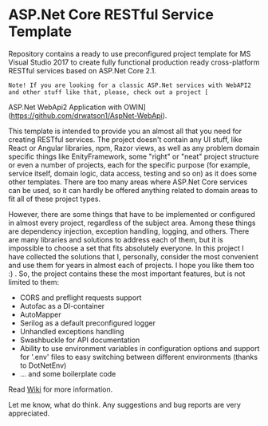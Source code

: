 # ASP.Net Core RESTful Service Template

Repository contains a ready to use preconfigured project template for MS Visual Studio 2017 to create fully functional production ready cross-platform RESTful services based on ASP.Net Core 2.1.

    Note! If you are looking for a classic ASP.Net services with WebAPI2 and other stuff like that, please, check out a project [
ASP.Net WebApi2 Application with OWIN](https://github.com/drwatson1/AspNet-WebApi).

This template is intended to provide you an almost all that you need for creating RESTful services. The project doesn't contain any UI stuff, like React or Angular libraries, npm, Razor views, as well as any problem domain specific things like EnityFramework, some "right" or "neat" project structure or even a number of projects, each for the specific purpose (for example, service itself, domain logic, data access, testing and so on) as it does some other templates. There are too many areas where ASP.Net Core services can be used, so it can hardly be offered anything related to domain areas to fit all of these project types.

However, there are some things that have to be implemented or configured in almost every project, regardless of the subject area. Among these things are dependency injection, exception handling, logging, and others. There are many libraries and solutions to address each of them, but it is impossible to choose a set that fits absolutely everyone. In this project I have collected the solutions that I, personally, consider the most convenient and use them for years in almost each of projects. I hope you like them too :) . So, the project contains these the most important features, but is not limited to them:

- CORS and preflight requests support
- Autofac as a DI-container
- AutoMapper
- Serilog as a default preconfigured logger
- Unhandled exceptions handling
- Swashbuckle for API documentation
- Ability to use environment variables in configuration options and support for '.env' files to easy switching between different environments (thanks to DotNetEnv)
- ... and some boilerplate code

Read [Wiki](https://github.com/drwatson1/AspNet-Core-REST-Service/wiki) for more information.

Let me know, what do think. Any suggestions and bug reports are very appreciated.
